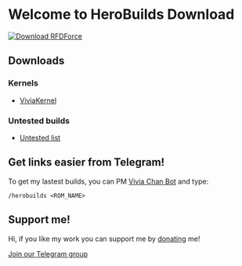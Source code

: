 # Welcome to HeroBuilds Download 
[![Download RFDForce](https://img.shields.io/sourceforge/dt/rfdforce.svg)](https://sourceforge.net/projects/rfdforce/files/latest/download)


## Downloads

### Kernels
- [ViviaKernel](https://github.com/herobuxx/herobuilds/blob/master/viviakernel.md)

### Untested builds
- [Untested list](https://github.com/herobuxx/herobuilds/blob/master/untested.md)

## Get links easier from Telegram!
To get my lastest builds, you can PM [Vivia Chan Bot](https://t.me/vivichanbot) and type:
```
/herobuilds <ROM_NAME>
```

## Support me!
Hi, if you like my work you can support me by [donating](https://github.com/herobuxx/herobuilds/blob/master/donation.md) me!

[Join our Telegram group](t.me/herobeeld)
